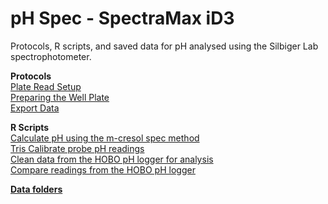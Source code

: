 # pH Spec - SpectraMax iD3

Protocols, R scripts, and saved data for pH analysed using the Silbiger Lab spectrophotometer.

**Protocols**  
[Plate Read Setup](Protocols/Plate_Read_Setup_SOP.md)  
[Preparing the Well Plate](Protocols/Prepare_Well_Plate_SOP.md)  
[Export Data](Protocols/Export_Data_SOP.md)  

**R Scripts**  
[Calculate pH using the m-cresol spec method](Scripts/pHSpecScript.R)  
[Tris Calibrate probe pH readings](Scripts/Tris_pH_Slope.R)  
[Clean data from the HOBO pH logger for analysis](Scripts/Tidy_hobo_data.R)  
[Compare readings from the HOBO pH logger](Scripts/hobo_pH_tidy_regression.R)  

[**Data folders**](Data)
